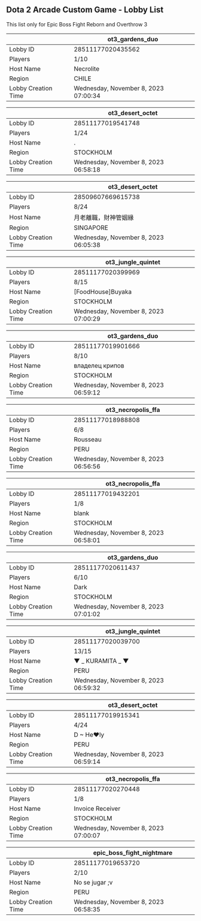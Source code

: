 ## Dota 2 Arcade Custom Game - Lobby List

This list only for Epic Boss Fight Reborn and Overthrow 3

|  | ot3_gardens_duo |
| ------ | ------ |
| Lobby ID | 28511177020435562 |
| Players | 1/10 |
| Host Name | Necrolite |
| Region | CHILE |
| Lobby Creation Time | Wednesday, November 8, 2023 07:00:34 |


|  | ot3_desert_octet |
| ------ | ------ |
| Lobby ID | 28511177019541748 |
| Players | 1/24 |
| Host Name | . |
| Region | STOCKHOLM |
| Lobby Creation Time | Wednesday, November 8, 2023 06:58:18 |


|  | ot3_desert_octet |
| ------ | ------ |
| Lobby ID | 28509607669615738 |
| Players | 8/24 |
| Host Name | 月老離職，財神管姻緣 |
| Region | SINGAPORE |
| Lobby Creation Time | Wednesday, November 8, 2023 06:05:38 |


|  | ot3_jungle_quintet |
| ------ | ------ |
| Lobby ID | 28511177020399969 |
| Players | 8/15 |
| Host Name | [FoodHouse]Buyaka |
| Region | STOCKHOLM |
| Lobby Creation Time | Wednesday, November 8, 2023 07:00:29 |


|  | ot3_gardens_duo |
| ------ | ------ |
| Lobby ID | 28511177019901666 |
| Players | 8/10 |
| Host Name | владелец крипов |
| Region | STOCKHOLM |
| Lobby Creation Time | Wednesday, November 8, 2023 06:59:12 |


|  | ot3_necropolis_ffa |
| ------ | ------ |
| Lobby ID | 28511177018988808 |
| Players | 6/8 |
| Host Name | Rousseau |
| Region | PERU |
| Lobby Creation Time | Wednesday, November 8, 2023 06:56:56 |


|  | ot3_necropolis_ffa |
| ------ | ------ |
| Lobby ID | 28511177019432201 |
| Players | 1/8 |
| Host Name | blank |
| Region | STOCKHOLM |
| Lobby Creation Time | Wednesday, November 8, 2023 06:58:01 |


|  | ot3_gardens_duo |
| ------ | ------ |
| Lobby ID | 28511177020611437 |
| Players | 6/10 |
| Host Name | Dark |
| Region | STOCKHOLM |
| Lobby Creation Time | Wednesday, November 8, 2023 07:01:02 |


|  | ot3_jungle_quintet |
| ------ | ------ |
| Lobby ID | 28511177020039700 |
| Players | 13/15 |
| Host Name | ▼  _ KURAMITA _  ▼ |
| Region | PERU |
| Lobby Creation Time | Wednesday, November 8, 2023 06:59:32 |


|  | ot3_desert_octet |
| ------ | ------ |
| Lobby ID | 28511177019915341 |
| Players | 4/24 |
| Host Name | D ~ He♥ly |
| Region | PERU |
| Lobby Creation Time | Wednesday, November 8, 2023 06:59:14 |


|  | ot3_necropolis_ffa |
| ------ | ------ |
| Lobby ID | 28511177020270448 |
| Players | 1/8 |
| Host Name | Invoice Receiver |
| Region | STOCKHOLM |
| Lobby Creation Time | Wednesday, November 8, 2023 07:00:07 |


|  | epic_boss_fight_nightmare |
| ------ | ------ |
| Lobby ID | 28511177019653720 |
| Players | 2/10 |
| Host Name | No se jugar ;v |
| Region | PERU |
| Lobby Creation Time | Wednesday, November 8, 2023 06:58:35 |


